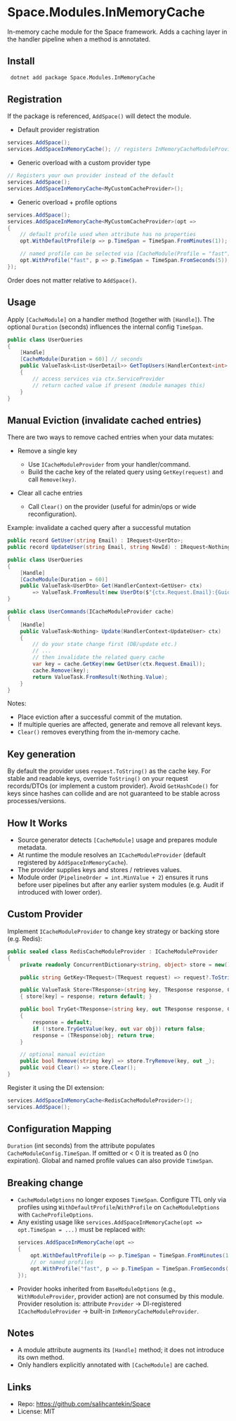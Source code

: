 # Space.Modules.InMemoryCache

In-memory cache module for the Space framework. Adds a caching layer in the handler pipeline when a method is annotated.

## Install
```bash
 dotnet add package Space.Modules.InMemoryCache
```

## Registration
If the package is referenced, `AddSpace()` will detect the module.

- Default provider registration
```csharp
services.AddSpace();
services.AddSpaceInMemoryCache(); // registers InMemoryCacheModuleProvider
```

- Generic overload with a custom provider type
```csharp
// Registers your own provider instead of the default
services.AddSpace();
services.AddSpaceInMemoryCache<MyCustomCacheProvider>();
```

- Generic overload + profile options
```csharp
services.AddSpace();
services.AddSpaceInMemoryCache<MyCustomCacheProvider>(opt =>
{
    // default profile used when attribute has no properties
    opt.WithDefaultProfile(p => p.TimeSpan = TimeSpan.FromMinutes(1));

    // named profile can be selected via [CacheModule(Profile = "fast")]
    opt.WithProfile("fast", p => p.TimeSpan = TimeSpan.FromSeconds(5));
});
```
Order does not matter relative to `AddSpace()`.

## Usage
Apply `[CacheModule]` on a handler method (together with `[Handle]`). The optional `Duration` (seconds) influences the internal config `TimeSpan`.
```csharp
public class UserQueries
{
    [Handle]
    [CacheModule(Duration = 60)] // seconds
    public ValueTask<List<UserDetail>> GetTopUsers(HandlerContext<int> ctx)
    {
        // access services via ctx.ServiceProvider
        // return cached value if present (module manages this)
    }
}
```

## Manual Eviction (invalidate cached entries)
There are two ways to remove cached entries when your data mutates:

- Remove a single key
  - Use `ICacheModuleProvider` from your handler/command.
  - Build the cache key of the related query using `GetKey(request)` and call `Remove(key)`.

- Clear all cache entries
  - Call `Clear()` on the provider (useful for admin/ops or wide reconfiguration).

Example: invalidate a cached query after a successful mutation
```csharp
public record GetUser(string Email) : IRequest<UserDto>;
public record UpdateUser(string Email, string NewId) : IRequest<Nothing>;

public class UserQueries
{
    [Handle]
    [CacheModule(Duration = 60)]
    public ValueTask<UserDto> Get(HandlerContext<GetUser> ctx)
        => ValueTask.FromResult(new UserDto($"{ctx.Request.Email}:{Guid.NewGuid()}"));
}

public class UserCommands(ICacheModuleProvider cache)
{
    [Handle]
    public ValueTask<Nothing> Update(HandlerContext<UpdateUser> ctx)
    {
        // do your state change first (DB/update etc.)
        // ...
        // then invalidate the related query cache
        var key = cache.GetKey(new GetUser(ctx.Request.Email));
        cache.Remove(key);
        return ValueTask.FromResult(Nothing.Value);
    }
}
```
Notes:
- Place eviction after a successful commit of the mutation.
- If multiple queries are affected, generate and remove all relevant keys.
- `Clear()` removes everything from the in-memory cache.

## Key generation
By default the provider uses `request.ToString()` as the cache key. For stable and readable keys, override `ToString()` on your request records/DTOs (or implement a custom provider). Avoid `GetHashCode()` for keys since hashes can collide and are not guaranteed to be stable across processes/versions.

## How It Works
- Source generator detects `[CacheModule]` usage and prepares module metadata.
- At runtime the module resolves an `ICacheModuleProvider` (default registered by `AddSpaceInMemoryCache`).
- The provider supplies keys and stores / retrieves values.
- Module order (`PipelineOrder = int.MinValue + 2`) ensures it runs before user pipelines but after any earlier system modules (e.g. Audit if introduced with lower order).

## Custom Provider
Implement `ICacheModuleProvider` to change key strategy or backing store (e.g. Redis):
```csharp
public sealed class RedisCacheModuleProvider : ICacheModuleProvider
{
    private readonly ConcurrentDictionary<string, object> store = new();

    public string GetKey<TRequest>(TRequest request) => request?.ToString();

    public ValueTask Store<TResponse>(string key, TResponse response, CacheModuleConfig cfg)
    { store[key] = response; return default; }

    public bool TryGet<TResponse>(string key, out TResponse response, CacheModuleConfig cfg)
    {
        response = default;
        if (!store.TryGetValue(key, out var obj)) return false;
        response = (TResponse)obj; return true;
    }

    // optional manual eviction
    public bool Remove(string key) => store.TryRemove(key, out _);
    public void Clear() => store.Clear();
}
```
Register it using the DI extension:
```csharp
services.AddSpaceInMemoryCache<RedisCacheModuleProvider>();
services.AddSpace();
```

## Configuration Mapping
`Duration` (int seconds) from the attribute populates `CacheModuleConfig.TimeSpan`. If omitted or < 0 it is treated as 0 (no expiration). Global and named profile values can also provide `TimeSpan`.

## Breaking change
- `CacheModuleOptions` no longer exposes `TimeSpan`. Configure TTL only via profiles using `WithDefaultProfile`/`WithProfile` on `CacheModuleOptions` with `CacheProfileOptions`.
- Any existing usage like `services.AddSpaceInMemoryCache(opt => opt.TimeSpan = ...)` must be replaced with:
  ```csharp
  services.AddSpaceInMemoryCache(opt =>
  {
      opt.WithDefaultProfile(p => p.TimeSpan = TimeSpan.FromMinutes(1));
      // or named profiles
      opt.WithProfile("fast", p => p.TimeSpan = TimeSpan.FromSeconds(5));
  });
  ```
- Provider hooks inherited from `BaseModuleOptions` (e.g., `WithModuleProvider`, provider action) are not consumed by this module. Provider resolution is: attribute `Provider` -> DI-registered `ICacheModuleProvider` -> built-in `InMemoryCacheModuleProvider`.

## Notes
- A module attribute augments its `[Handle]` method; it does not introduce its own method.
- Only handlers explicitly annotated with `[CacheModule]` are cached.

## Links
- Repo: https://github.com/salihcantekin/Space
- License: MIT
